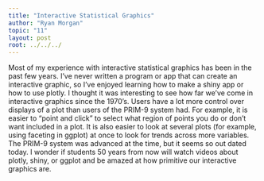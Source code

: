 ```yaml
---
title: "Interactive Statistical Graphics"
author: "Ryan Morgan"
topic: "11"
layout: post
root: ../../../
---
```



Most of my experience with interactive statistical graphics has been in the past few years. I’ve never written a program or app that can create an interactive graphic, so I’ve enjoyed learning how to make a shiny app or how to use plotly. I thought it was interesting to see how far we’ve come in interactive graphics since the 1970’s. Users have a lot more control over displays of a plot than users of the PRIM-9 system had. For example, it is easier to “point and click” to select what region of points you do or don’t want included in a plot. It is also easier to look at several plots (for example, using faceting in ggplot) at once to look for trends across more variables. The PRIM-9 system was advanced at the time, but it seems so out dated today. I wonder if students 50 years from now will watch videos about plotly, shiny, or ggplot and be amazed at how primitive our interactive graphics are.

